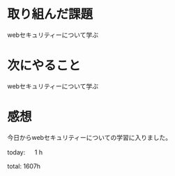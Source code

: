 # 取り組んだ課題
webセキュリティーについて学ぶ

# 次にやること
webセキュリティーについて学ぶ

# 感想
今日からwebセキュリティーについての学習に入りました。


today: 　 1 h

total: 1607h
